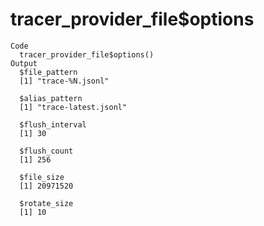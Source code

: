 # tracer_provider_file$options

    Code
      tracer_provider_file$options()
    Output
      $file_pattern
      [1] "trace-%N.jsonl"
      
      $alias_pattern
      [1] "trace-latest.jsonl"
      
      $flush_interval
      [1] 30
      
      $flush_count
      [1] 256
      
      $file_size
      [1] 20971520
      
      $rotate_size
      [1] 10
      

